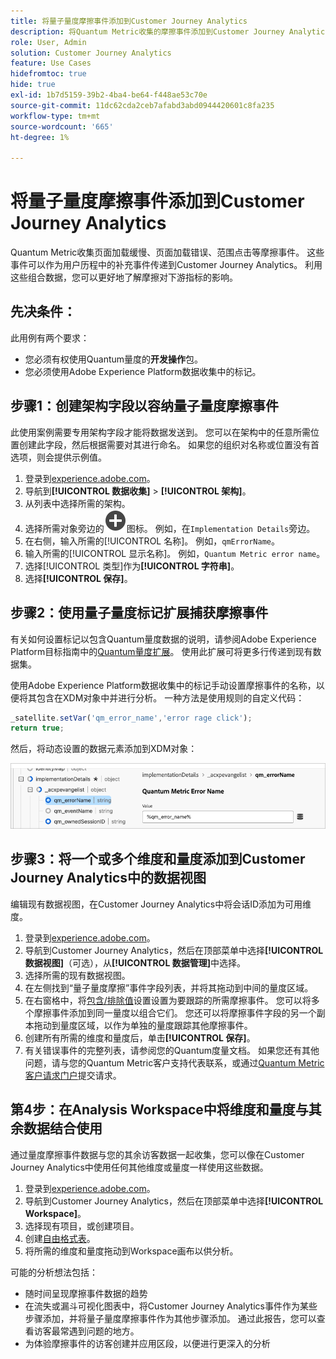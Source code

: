 ```yaml
---
title: 将量子量度摩擦事件添加到Customer Journey Analytics
description: 将Quantum Metric收集的摩擦事件添加到Customer Journey Analytics行为数据，以加深对CJA的分析。
role: User, Admin
solution: Customer Journey Analytics
feature: Use Cases
hidefromtoc: true
hide: true
exl-id: 1b7d5159-39b2-4ba4-be64-f448ae53c70e
source-git-commit: 11dc62cda2ceb7afabd3abd0944420601c8fa235
workflow-type: tm+mt
source-wordcount: '665'
ht-degree: 1%

---
```


# 将量子量度摩擦事件添加到Customer Journey Analytics

Quantum Metric收集页面加载缓慢、页面加载错误、范围点击等摩擦事件。 这些事件可以作为用户历程中的补充事件传递到Customer Journey Analytics。 利用这些组合数据，您可以更好地了解摩擦对下游指标的影响。

## 先决条件：

此用例有两个要求：

* 您必须有权使用Quantum量度的&#x200B;**开发操作**&#x200B;包。
* 您必须使用Adobe Experience Platform数据收集中的标记。

## 步骤1：创建架构字段以容纳量子量度摩擦事件

此使用案例需要专用架构字段才能将数据发送到。 您可以在架构中的任意所需位置创建此字段，然后根据需要对其进行命名。 如果您的组织对名称或位置没有首选项，则会提供示例值。

1. 登录到[experience.adobe.com](https://experience.adobe.com)。
1. 导航到&#x200B;**[!UICONTROL 数据收集]** > **[!UICONTROL 架构]**。
1. 从列表中选择所需的架构。
1. 选择所需对象旁边的![添加字段图标](/help/assets/icons/AddCircle.svg)图标。 例如，在`Implementation Details`旁边。
1. 在右侧，输入所需的[!UICONTROL 名称]。 例如，`qmErrorName`。
1. 输入所需的[!UICONTROL 显示名称]。 例如，`Quantum Metric error name`。
1. 选择[!UICONTROL 类型]作为&#x200B;**[!UICONTROL 字符串]**。
1. 选择&#x200B;**[!UICONTROL 保存]**。

## 步骤2：使用量子量度标记扩展捕获摩擦事件

有关如何设置标记以包含Quantum量度数据的说明，请参阅Adobe Experience Platform目标指南中的[Quantum量度扩展](https://experienceleague.adobe.com/en/docs/experience-platform/destinations/catalog/analytics/quantum-metric)。 使用此扩展可将更多行传递到现有数据集。

使用Adobe Experience Platform数据收集中的标记手动设置摩擦事件的名称，以便将其包含在XDM对象中并进行分析。 一种方法是使用规则的自定义代码：

```js
_satellite.setVar('qm_error_name','error rage click');
return true;
```

然后，将动态设置的数据元素添加到XDM对象：

![Quantum量度错误名称屏幕快照](assets/error-name.png)

## 步骤3：将一个或多个维度和量度添加到Customer Journey Analytics中的数据视图

编辑现有数据视图，在Customer Journey Analytics中将会话ID添加为可用维度。

1. 登录到[experience.adobe.com](https://experience.adobe.com)。
1. 导航到Customer Journey Analytics，然后在顶部菜单中选择&#x200B;**[!UICONTROL 数据视图]**（可选），从&#x200B;**[!UICONTROL 数据管理]**&#x200B;中选择。
1. 选择所需的现有数据视图。
1. 在左侧找到“量子量度摩擦”事件字段列表，并将其拖动到中间的量度区域。
1. 在右窗格中，将[包含/排除值](/help/data-views/component-settings/include-exclude-values.md)设置设置为要跟踪的所需摩擦事件。 您可以将多个摩擦事件添加到同一量度以组合它们。 您还可以将摩擦事件字段的另一个副本拖动到量度区域，以作为单独的量度跟踪其他摩擦事件。
1. 创建所有所需的维度和量度后，单击&#x200B;**[!UICONTROL 保存]**。
1. 有关错误事件的完整列表，请参阅您的Quantum度量文档。 如果您还有其他问题，请与您的Quantum Metric客户支持代表联系，或通过[Quantum Metric客户请求门户](https://community.quantummetric.com/s/public-support-page)提交请求。

## 第4步：在Analysis Workspace中将维度和量度与其余数据结合使用

通过量度摩擦事件数据与您的其余访客数据一起收集，您可以像在Customer Journey Analytics中使用任何其他维度或量度一样使用这些数据。

1. 登录到[experience.adobe.com](https://experience.adobe.com)。
1. 导航到Customer Journey Analytics，然后在顶部菜单中选择&#x200B;**[!UICONTROL Workspace]**。
1. 选择现有项目，或创建项目。
1. 创建[自由格式表](/help/analysis-workspace/visualizations/freeform-table/freeform-table.md)。
1. 将所需的维度和量度拖动到Workspace画布以供分析。

可能的分析想法包括：

* 随时间呈现摩擦事件数据的趋势
* 在流失或漏斗可视化图表中，将Customer Journey Analytics事件作为某些步骤添加，并将量子量度摩擦事件作为其他步骤添加。 通过此报告，您可以查看访客最常遇到问题的地方。
* 为体验摩擦事件的访客创建并应用区段，以便进行更深入的分析
